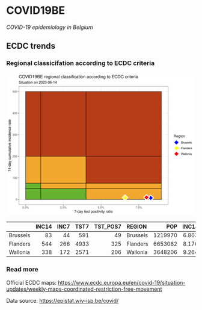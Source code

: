 
# COVID19BE

*COVID-19 epidemiology in Belgium*

## ECDC trends

### Regional classicifation according to ECDC criteria

![](COVID9BE-ecdc-trend.png)

|          | INC14 | INC7 | TST7 | TST\_POS7 | REGION   |     POP | INC14\_RT |       PR7 |          GR |
| :------- | ----: | ---: | ---: | --------: | :------- | ------: | --------: | --------: | ----------: |
| Brussels |    83 |   44 |  591 |        49 | Brussels | 1219970 |  6.803446 | 0.0829103 |   0.1282051 |
| Flanders |   544 |  266 | 4933 |       325 | Flanders | 6653062 |  8.176686 | 0.0658828 | \-0.0431655 |
| Wallonia |   338 |  172 | 2571 |       206 | Wallonia | 3648206 |  9.264828 | 0.0801245 |   0.0361446 |

### Read more

Official ECDC maps:
<https://www.ecdc.europa.eu/en/covid-19/situation-updates/weekly-maps-coordinated-restriction-free-movement>

Data source: <https://epistat.wiv-isp.be/covid/>
